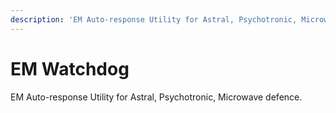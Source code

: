 ```yaml
---
description: 'EM Auto-response Utility for Astral, Psychotronic, Microwave defence.'
---
```


# EM Watchdog

EM Auto-response Utility for Astral, Psychotronic, Microwave defence.

